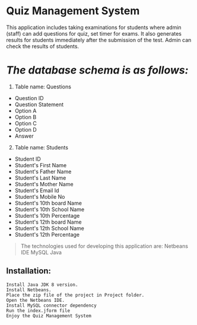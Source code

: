 # Quiz Management System

This application includes taking examinations for students where admin (staff) can add questions for quiz, set timer for exams. It also generates results for students immediately after the submission of the test. Admin can check the results of students.

# _The database schema is as follows:_
1. Table name: Questions
 -  Question ID
 -  Question Statement
 -  Option A
 -  Option B
 -  Option C
 -  Option D
 -  Answer

2. Table name: Students
 -  Student ID
 -  Student's First Name
 -  Student's Father Name
 -  Student's Last Name
 -  Student's Mother Name
 -  Student's Email Id
 -  Student's Mobile No
 -  Student's 10th board Name
 -  Student's 10th School Name
 -  Student's 10th Percentage
 -  Student's 12th board Name
 -  Student's 12th School Name
 -  Student's 12th Percentage
   
   
> The technologies used for developing this application are: 
>    Netbeans IDE
>    MySQL
>    Java

## Installation:
```
Install Java JDK 8 version.
Install Netbeans.
Place the zip file of the project in Project folder.
Open the Netbeans IDE.
Install MySQL connector dependency
Run the index.jform file
Enjoy the Quiz Management System
```
